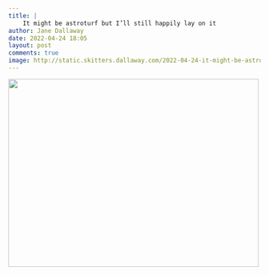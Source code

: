 ```yaml
---
title: |
    It might be astroturf but I’ll still happily lay on it
author: Jane Dallaway
date: 2022-04-24 18:05
layout: post
comments: true
image: http://static.skitters.dallaway.com/2022-04-24-it-might-be-astroturf-but-i-ll-still-happily-lay-on-it-fullsize-0.jpeg
---
```


<a href="http://static.skitters.dallaway.com/2022-04-24-it-might-be-astroturf-but-i-ll-still-happily-lay-on-it-fullsize-0.jpeg"><img src="http://static.skitters.dallaway.com/2022-04-24-it-might-be-astroturf-but-i-ll-still-happily-lay-on-it-thumb-0.jpeg" width="500" height="375"></a>



